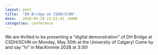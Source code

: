 ```yaml
---
layout: post
title:  "DH Bridge at CSDH/SCHN"
date:   2016-05-29 13:51:43 -0400
categories: conference	
---
```


We are thrilled to be presenting a "digital demonstration" of DH Bridge at CSDH/SCHN on Monday, May 30th at the University of Calgary! Come by and say "hi" in MacKimmie 202B at 3:30!